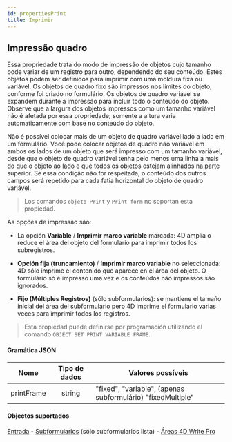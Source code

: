 ```yaml
---
id: propertiesPrint
title: Imprimir
---
```


## Impressão quadro

Essa propriedade trata do modo de impressão de objetos cujo tamanho pode variar de um registro para outro, dependendo do seu conteúdo. Estes objetos podem ser definidos para imprimir com uma moldura fixa ou variável. Os objetos de quadro fixo são impressos nos limites do objeto, conforme foi criado no formulário. Os objetos de quadro variável se expandem durante a impressão para incluir todo o conteúdo do objeto. Observe que a largura dos objetos impressos como um tamanho variável não é afetada por essa propriedade; somente a altura varia automaticamente com base no conteúdo do objeto.

Não é possível colocar mais de um objeto de quadro variável lado a lado em um formulário. Você pode colocar objetos de quadro não variável em ambos os lados de um objeto que será impresso com um tamanho variável, desde que o objeto de quadro variável tenha pelo menos uma linha a mais do que o objeto ao lado e que todos os objetos estejam alinhados na parte superior. Se essa condição não for respeitada, o conteúdo dos outros campos será repetido para cada fatia horizontal do objeto de quadro variável.

> Los comandos `objeto Print` y `Print form` no soportan esta propiedad.

As opções de impressão são:

- La opción **Variable** / **Imprimir marco variable** marcada: 4D amplía o reduce el área del objeto del formulario para imprimir todos los subregistros.

- **Opción fija (truncamiento)** / **Imprimir marco variable** no seleccionada: 4D sólo imprime el contenido que aparece en el área del objeto. O formulário só é impresso uma vez e os conteúdos não impressos são ignorados.

- **Fijo (Múltiples Registros)** (sólo subformularios): se mantiene el tamaño inicial del área del subformulario pero 4D imprime el formulario varias veces para imprimir todos los registros.

> Esta propiedad puede definirse por programación utilizando el comando `OBJECT SET PRINT VARIABLE FRAME`.

#### Gramática JSON

|    Nome    | Tipo de dados | Valores possíveis                                                              |
| :--------: | :-----------: | ------------------------------------------------------------------------------ |
| printFrame |     string    | "fixed", "variable", (apenas subformulário) "fixedMultiple" |

#### Objectos suportados

[Entrada](input_overview.md) - [Subformularios](subform_overview.md) (sólo subformularios lista) - [Áreas 4D Write Pro](writeProArea_overview.md)
